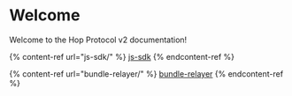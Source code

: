 # Welcome

Welcome to the Hop Protocol v2 documentation!

{% content-ref url="js-sdk/" %}
[js-sdk](js-sdk/)
{% endcontent-ref %}

{% content-ref url="bundle-relayer/" %}
[bundle-relayer](bundle-relayer/)
{% endcontent-ref %}
